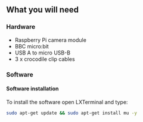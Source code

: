 ## What you will need

### Hardware

* Raspberry Pi camera module
* BBC micro:bit
* USB A to micro USB-B
* 3 x crocodile clip cables

### Software

#### Software installation

To install the software open LXTerminal and type:

```bash
sudo apt-get update && sudo apt-get install mu -y
```

